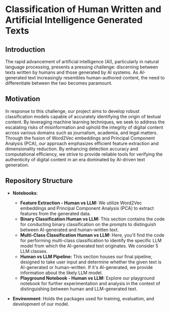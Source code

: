 # Classification of Human Written and Artificial Intelligence Generated Texts

## Introduction
The rapid advancement of artificial intelligence (AI), particularly in natural language processing, presents a pressing challenge: discerning between texts written by humans and those generated by AI systems. As AI-generated text increasingly resembles human-authored content, the need to differentiate between the two becomes paramount. 

## Motivation
In response to this challenge, our project aims to develop robust classification models capable of accurately identifying the origin of textual content. By leveraging machine learning techniques, we seek to address the escalating risks of misinformation and uphold the integrity of digital content across various domains such as journalism, academia, and legal matters. Through the fusion of Word2Vec embeddings and Principal Component Analysis (PCA), our approach emphasizes efficient feature extraction and dimensionality reduction. By enhancing detection accuracy and computational efficiency, we strive to provide reliable tools for verifying the authenticity of digital content in an era dominated by AI-driven text generation.

## Repository Structure
- **Notebooks**:
  - **Feature Extraction - Human vs LLM:** We utilize Word2Vec embeddings and Principal Component Analysis (PCA) to extract features from the generated data.
  - **Binary Classification Human vs LLM:** This section contains the code for conducting binary classification on the prompts to distinguish between AI-generated and human-written text.
  - **Multi-Class Classification Human vs LLM:** Here, you'll find the code for performing multi-class classification to identify the specific LLM model from which the AI-generated text originates. We consider 5 LLM classes.
  - **Human vs LLM Pipeline:** This section houses our final pipeline, designed to take user input and determine whether the given text is AI-generated or human-written. If it's AI-generated, we provide information about the likely LLM model.
  - **Playground Notebook - Human vs LLM:** Explore our playground notebook for further experimentation and analysis in the context of distinguishing between human and LLM-generated text.
  
- **Environment**:
  Holds the packages used for training, evaluation, and development of our model.

